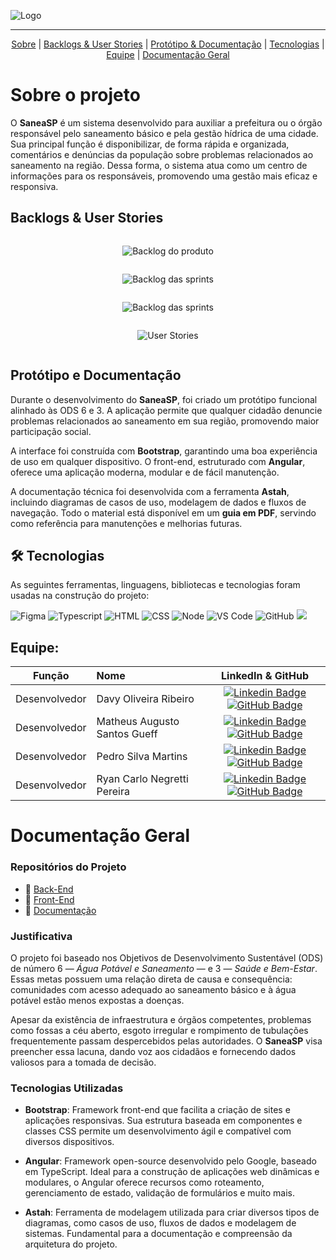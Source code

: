 
![Logo](Logo/logo_sanea.svg)

---

<p align="center">
    <a href="#sobre">Sobre</a>  |  
    <a href="#backlogs">Backlogs & User Stories</a>  |  
    <a href="#prototipo">Protótipo & Documentação</a>  |  
    <a href="#tecnologias">Tecnologias</a>  |  
    <a href="#equipe">Equipe</a> |
    <a href="#doc-geral">Documentação Geral</a>
</p>

<span id="sobre">

# Sobre o projeto

O **SaneaSP** é um sistema desenvolvido para auxiliar a prefeitura ou o órgão responsável pelo saneamento básico e pela gestão hídrica de uma cidade. Sua principal função é disponibilizar, de forma rápida e organizada, comentários e denúncias da população sobre problemas relacionados ao saneamento na região. Dessa forma, o sistema atua como um centro de informações para os responsáveis, promovendo uma gestão mais eficaz e responsiva.

<span id="backlogs">

## Backlogs & User Stories

<div style="display: flex; flex-direction: column; justify-content: center; align-items: center;">

![Backlog do produto](images/produto_backlog.png)

![Backlog das sprints](images/sprint_backlog1a3.png)

![Backlog das sprints](images/sprint_backlog4a6.png)

![User Stories](images/user-stories.png)

</div>

<span id="prototipo">

## Protótipo e Documentação

Durante o desenvolvimento do **SaneaSP**, foi criado um protótipo funcional alinhado às ODS 6 e 3. A aplicação permite que qualquer cidadão denuncie problemas relacionados ao saneamento em sua região, promovendo maior participação social.

A interface foi construída com **Bootstrap**, garantindo uma boa experiência de uso em qualquer dispositivo. O front-end, estruturado com **Angular**, oferece uma aplicação moderna, modular e de fácil manutenção.

A documentação técnica foi desenvolvida com a ferramenta **Astah**, incluindo diagramas de casos de uso, modelagem de dados e fluxos de navegação. Todo o material está disponível em um **guia em PDF**, servindo como referência para manutenções e melhorias futuras.

<span id="tecnologias">

## 🛠️ Tecnologias

As seguintes ferramentas, linguagens, bibliotecas e tecnologias foram usadas na construção do projeto:

<img src="https://img.shields.io/badge/Figma-CED4DA?style=for-the-badge&logo=figma&logoColor=DC143C" alt="Figma" /> 
<img src="https://img.shields.io/badge/TypeScript-CED4DA?style=for-the-badge&logo=typescript&logoColor=007ACC" alt="Typescript" />
<img src="https://img.shields.io/badge/HTML5-CED4DA?style=for-the-badge&logo=html5&logoColor=E34F26" alt="HTML" /> 
<img src="https://img.shields.io/badge/CSS3-CED4DA?style=for-the-badge&logo=css3&logoColor=1572B6" alt="CSS" /> 	
<img src="https://img.shields.io/badge/Node.js-CED4DA?style=for-the-badge&logo=nodedotjs&logoColor=339933" alt="Node" />  
<img src="https://img.shields.io/badge/VS_Code-CED4DA?style=for-the-badge&logo=visual%20studio%20code&logoColor=0078D4" alt="VS Code" /> 
<img src="https://img.shields.io/badge/GitHub-CED4DA?style=for-the-badge&logo=github&logoColor=20232A" alt="GitHub" /> 
<img src="https://img.shields.io/badge/bootstrap-%238511FA.svg?style=for-the-badge&logo=bootstrap&logoColor=white"/>

<span id="equipe">

## Equipe:

|    Função     | Nome                                  |                                                                                                                                                      LinkedIn & GitHub                                                                                                                                                      |
| :-----------: | :------------------------------------ | :-------------------------------------------------------------------------------------------------------------------------------------------------------------------------------------------------------------------------------------------------------------------------------------------------------------------------: |
| Desenvolvedor | Davy Oliveira Ribeiro           |     [![Linkedin Badge](https://img.shields.io/badge/Linkedin-blue?style=flat-square&logo=Linkedin&logoColor=white)](https://www.linkedin.com/in/davy-ribeiro-600a43253?utm_source=share&utm_campaign=share_via&utm_content=profile&utm_medium=android_app) [![GitHub Badge](https://img.shields.io/badge/GitHub-111217?style=flat-square&logo=github&logoColor=white)](https://github.com/devDavyRibeiro)              |
| Desenvolvedor  | Matheus Augusto Santos Gueff |      [![Linkedin Badge](https://img.shields.io/badge/Linkedin-blue?style=flat-square&logo=Linkedin&logoColor=white)](https://www.linkedin.com/in/matheus-gueff-b74949311) [![GitHub Badge](https://img.shields.io/badge/GitHub-111217?style=flat-square&logo=github&logoColor=white)](https://github.com/MathGueff)     |
|   Desenvolvedor    | Pedro Silva Martins               |         [![Linkedin Badge](https://img.shields.io/badge/Linkedin-blue?style=flat-square&logo=Linkedin&logoColor=white)](https://www.linkedin.com/in/pedro--silva-martins/) [![GitHub Badge](https://img.shields.io/badge/GitHub-111217?style=flat-square&logo=github&logoColor=white)](https://github.com/Pedro8k)        |
|   Desenvolvedor   | Ryan Carlo Negretti Pereira                   |         [![Linkedin Badge](https://img.shields.io/badge/Linkedin-blue?style=flat-square&logo=Linkedin&logoColor=white)](https://www.linkedin.com/in/ryan-carlo-negretti-pereira-8709b1292/) [![GitHub Badge](https://img.shields.io/badge/GitHub-111217?style=flat-square&logo=github&logoColor=white)](https://github.com/RyanCNP)        |

<span id="doc-geral">

# Documentação Geral

### Repositórios do Projeto
- 🔗 [Back-End](https://github.com/RyanCNP/Backend-SaneaSP.git)  
- 🔗 [Front-End](https://github.com/MathGueff/FrontEnd-SaneaSP.git)  
- 📄 [Documentação](https://github.com/MathGueff/Documentacao-SaneaSP.git)

### Justificativa

O projeto foi baseado nos Objetivos de Desenvolvimento Sustentável (ODS) de número 6 — *Água Potável e Saneamento* — e 3 — *Saúde e Bem-Estar*. Essas metas possuem uma relação direta de causa e consequência: comunidades com acesso adequado ao saneamento básico e à água potável estão menos expostas a doenças.

Apesar da existência de infraestrutura e órgãos competentes, problemas como fossas a céu aberto, esgoto irregular e rompimento de tubulações frequentemente passam despercebidos pelas autoridades. O **SaneaSP** visa preencher essa lacuna, dando voz aos cidadãos e fornecendo dados valiosos para a tomada de decisão.

### Tecnologias Utilizadas

- **Bootstrap**: Framework front-end que facilita a criação de sites e aplicações responsivas. Sua estrutura baseada em componentes e classes CSS permite um desenvolvimento ágil e compatível com diversos dispositivos.

- **Angular**: Framework open-source desenvolvido pelo Google, baseado em TypeScript. Ideal para a construção de aplicações web dinâmicas e modulares, o Angular oferece recursos como roteamento, gerenciamento de estado, validação de formulários e muito mais.

- **Astah**: Ferramenta de modelagem utilizada para criar diversos tipos de diagramas, como casos de uso, fluxos de dados e modelagem de sistemas. Fundamental para a documentação e compreensão da arquitetura do projeto.